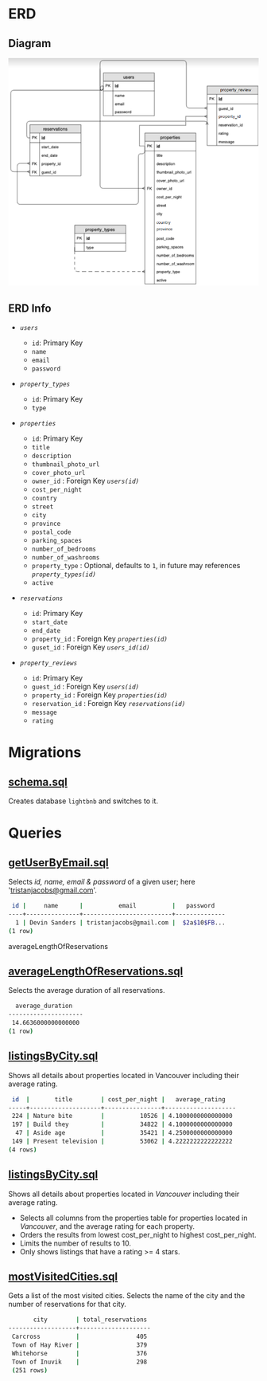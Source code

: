 # ERD
## Diagram
![ERD](docs/erd.png)
## ERD Info
- _`users`_
  - `id`: Primary Key
  - `name`
  - `email`
  - `password`
  
- _`property_types`_
  - `id`: Primary Key
  - `type`

- _`properties`_
  - `id`: Primary Key
  - `title`
  - `description`
  - `thumbnail_photo_url`
  - `cover_photo_url`  
  - `owner_id` : Foreign Key _`users(id)`_
  - `cost_per_night`
  - `country`
  - `street`
  - `city`
  - `province`
  - `postal_code`
  - `parking_spaces`
  - `number_of_bedrooms`
  - `number_of_washrooms`
  - `property_type` : Optional, defaults to `1`, in future may references _`property_types(id)`_
  - `active`

- _`reservations`_
  - `id`: Primary Key
  - `start_date`
  - `end_date`
  - `property_id` : Foreign Key _`properties(id)`_
  - `guset_id` : Foreign Key _`users_id(id)`_

- _`property_reviews`_
  - `id`: Primary Key
  - `guest_id` : Foreign Key _`users(id)`_
  - `property_id` : Foreign Key _`properties(id)`_
  - `reservation_id` : Foreign Key _`reservations(id)`_
  - `message`
  - `rating`


# Migrations
## [schema.sql](migrations/schema.sql)
Creates database `lightbnb` and switches to it.

# Queries
## [getUserByEmail.sql](queries/getUserByEmail.sql)
Selects _id, name, email & password_ of a given user; here 'tristanjacobs@gmail.com'.
```bash
 id |     name      |          email          |   password
----+---------------+-------------------------+--------------
  1 | Devin Sanders | tristanjacobs@gmail.com |  $2a$10$FB...
(1 row)
```

averageLengthOfReservations
## [averageLengthOfReservations.sql](queries/averageLengthOfReservations.sql)
Selects the average duration of all reservations.
```bash
  average_duration   
---------------------
 14.6636000000000000
(1 row)
```

## [listingsByCity.sql](queries/listingsByCity.sql)
Shows all details about properties located in Vancouver including their average rating.


```bash
 id  |       title        | cost_per_night |   average_rating   
-----+--------------------+----------------+--------------------
 224 | Nature bite        |          10526 | 4.1000000000000000
 197 | Build they         |          34822 | 4.1000000000000000
  47 | Aside age          |          35421 | 4.2500000000000000
 149 | Present television |          53062 | 4.2222222222222222
(4 rows)
```
## [listingsByCity.sql](queries/listingsByCity.sql)
Shows all details about properties located in _Vancouver_ including their average rating.
- Selects all columns from the properties table for properties located in _Vancouver_, and the average rating for each property.
- Orders the results from lowest cost_per_night to highest cost_per_night.
- Limits the number of results to 10.
- Only shows listings that have a rating >= 4 stars.


## [mostVisitedCities.sql](queries/mostVisitedCities.sql)
Gets a list of the most visited cities.
Selects the name of the city and the number of reservations for that city.
```bash
       city        | total_reservations 
-------------------+--------------------
 Carcross          |                405
 Town of Hay River |                379
 Whitehorse        |                376
 Town of Inuvik    |                298
 (251 rows)
```